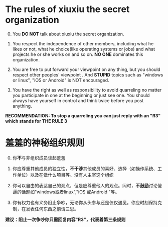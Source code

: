 # The rules of xiuxiu the secret organization

0. You **DO NOT** talk about xiuxiu the secret organization.

1. You respect the independence of other members, including what he likes or not, what he choice(like operating systems or jobs) and what projects he or she works on and so on. **NO ONE** dominates this organization.

2. You are free to put forward your viewpoint on any thing, but you should respect other peoples' viewpoint . And **STUPID** topics such as "windows or linux", "iOS or Android" is NOT encouraged. 

3. You have the right as well as responsibility to avoid quarreling no matter you participate in one at the beginning or just see one. You should always have yourself in control and think twice before you post anything.

**RECOMMENDATION: To stop a quarreling you can just reply with an "R3" which stands for THE RULE 3**


# 羞羞的神秘组织规则

0. 你**不**与非组织成员谈起羞羞

1. 你应尊重其他成员的独立性，**不干涉**其他成员的喜好、选择（如操作系统、工作单位）以及在做什么项目等。没有人主宰这个组织

2. 你可以自由的表达自己的观点，但是应尊重他人的观点。同时，**不鼓励**讨论傻逼的话题如"windows或者linux","iOS 或Android "等。

3. 你有权力也有义务阻止争吵，无论你从头参与还是仅仅遇见。你应时刻保持克制，在发表任何东西之前请三思。

**建议：阻止一次争吵你只需回复内容"R3"，代表着第三条规则**
 
